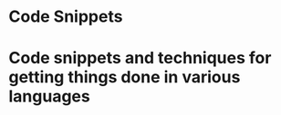 Code Snippets
=============

# Code snippets and techniques for getting things done in various languages


